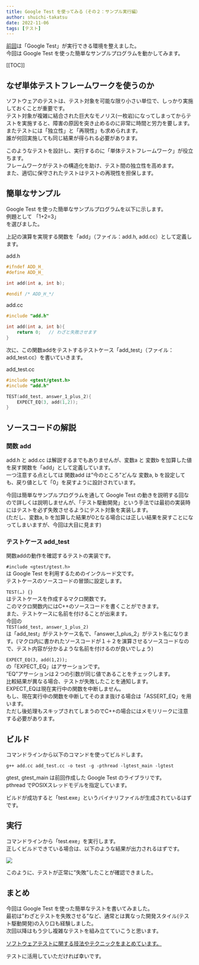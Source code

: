 ```yaml
---
title: Google Test を使ってみる（その２：サンプル実行編）
author: shuichi-takatsu
date: 2022-11-06
tags: [テスト]
---
```


[前回](/blogs/2022/11/04/google-test-01/)は「Google Test」が実行できる環境を整えました。  
今回は Google Test を使った簡単なサンプルプログラムを動かしてみます。

[[TOC]]

## なぜ単体テストフレームワークを使うのか

ソフトウェアのテストは、テスト対象を可能な限り小さい単位で、しっかり実施しておくことが重要です。  
テスト対象が複雑に結合された巨大なモノリス(一枚岩)になってしまってからテストを実施すると、障害の原因を突き止めるのに非常に時間と労力を要します。  
またテストには「独立性」と「再現性」も求められます。  
誰が何回実施しても同じ結果が得られる必要があります。  

このようなテストを設計し、実行するのに「単体テストフレームワーク」が役立ちます。  
フレームワークがテストの構造化を助け、テスト間の独立性を高めます。  
また、適切に保守されたテストはテストの再現性を担保します。  

## 簡単なサンプル

Google Test を使った簡単なサンプルプログラムを以下に示します。  
例題として
「1+2=3」  
を選びました。

上記の演算を実現する関数を「add」（ファイル：add.h, add.cc）として定義します。  

add.h  
```cpp
#ifndef ADD_H_
#define ADD_H_

int add(int a, int b);

#endif /* ADD_H_*/
```

add.cc
```cpp
#include "add.h"

int add(int a, int b){
    return 0;   // わざと失敗させます
}
```
  
次に、この関数addをテストするテストケース「add_test」（ファイル：add_test.cc）を書いていきます。  

add_test.cc
```cpp
#include <gtest/gtest.h>
#include "add.h"

TEST(add_test, answer_1_plus_2){
    EXPECT_EQ(3, add(1,2));
}
```

## ソースコードの解説

### 関数 add

add.h と add.cc は解説するまでもありませんが、変数a と 変数b を加算した値を戻す関数を「add」として定義しています。  
一つ注意する点としては 関数add は”今のところ”どんな 変数a, b を設定しても、戻り値として「0」を戻すように設計されています。  

今回は簡単なサンプルプログラムを通して Google Test の動きを説明する回なので詳しくは説明しませんが、「テスト駆動開発」という手法では最初の実装時にはテストを必ず失敗させるようにテスト対象を実装します。  
(ただし、変数a, b を加算した結果が0となる場合には正しい結果を戻すことになってしまいますが、今回は大目に見ます)  

### テストケース add_test

関数addの動作を確認するテストの実装です。  

`#include <gtest/gtest.h>`  
は Google Test を利用するためのインクルード文です。  
テストケースのソースコードの冒頭に設定します。  

`TEST(…) {}`  
はテストケースを作成するマクロ関数です。  
このマクロ関数内にはC++のソースコードを書くことができます。  
また、テストケースに名前を付けることが出来ます。   
今回の  
`TEST(add_test, answer_1_plus_2)`  
は「add_test」がテストケース名で、「answer_1_plus_2」がテスト名になります。(マクロ内に書かれたソースコードが１＋２を演算させるソースコードなので、テスト内容が分かるような名前を付けるのが良いでしょう)

`EXPECT_EQ(3, add(1,2));`  
の「EXPECT_EQ」はアサーションです。  
”EQ”アサーションは２つの引数が同じ値であることをチェックします。  
比較結果が異なる場合、テストが失敗したことを通知します。  
EXPECT_EQは現在実行中の関数を中断しません。  
もし、現在実行中の関数を中断してそのまま抜ける場合は「ASSERT_EQ」を用います。  
ただし後処理もスキップされてしまうのでC++の場合にはメモリリークに注意する必要があります。

## ビルド

コマンドラインから以下のコマンドを使ってビルドします。

```shell
g++ add.cc add_test.cc -o test -g -pthread -lgtest_main -lgtest
```

gtest, gtest_main は前回作成した Google Test のライブラリです。  
pthread でPOSIXスレッドモデルを指定しています。  

ビルドが成功すると「test.exe」というバイナリファイルが生成されているはずです。

## 実行

コマンドラインから「test.exe」を実行します。  
正しくビルドできている場合は、以下のような結果が出力されるはずです。  

![](https://gyazo.com/636b3c1dc5ad181afe59708999f577ee.png)

このように、テストが正常に”失敗”したことが確認できました。

## まとめ

今回は Google Test を使った簡単なテストを書いてみました。  
最初は”わざとテストを失敗させる”など、通常とは異なった開発スタイル(テスト駆動開発)の入り口も経験しました。  
次回以降はもう少し複雑なテストを組み立てていこうと思います。

[ソフトウェアテストに関する技法やテクニックをまとめています。](/testing/)

テストに活用していただければ幸いです。
